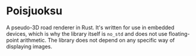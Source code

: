 Poisjuoksu
==========

A pseudo-3D road renderer in Rust. It's written for use in embedded devices,
which is why the library itself is `no_std` and does not use floating-point
arithmetic. The library does not depend on any specific way of displaying
images.

